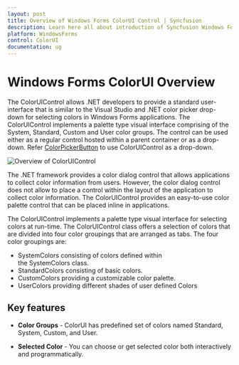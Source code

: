 ```yaml
---
layout: post
title: Overview of Windows Forms ColorUI Control | Syncfusion
description: Learn here all about introduction of Syncfusion Windows Forms ColorUI control, its features, and more details.
platform: WindowsForms
control: ColorUI 
documentation: ug
---
```

# Windows Forms ColorUI Overview

The ColorUIControl allows .NET developers to provide a standard user-interface that is similar to the Visual Studio and .NET color picker drop-down for selecting colors in Windows Forms applications. The ColorUIControl implements a palette type visual interface comprising of the System, Standard, Custom and User color groups. The control can be used either as a regular control hosted within a parent container or as a drop-down. Refer [ColorPickerButton](https://help.syncfusion.com/windowsforms/color-picker-dropdown/overview) to use ColorUIControl as a drop-down.

![Overview of ColorUIControl](ColorUI_images/Overview_img225.jpeg) 

The .NET framework provides a color dialog control that allows applications to collect color information from users. However, the color dialog control does not allow to place a control within the layout of the application to collect color information. The ColorUIControl provides an easy-to-use color palette control that can be placed inline in applications.  

The ColorUIControl implements a palette type visual interface for selecting colors at run-time. The ColorUIControl class offers a selection of colors that are divided into four color groupings that are arranged as tabs. The four color groupings are:

* SystemColors consisting of colors defined within the SystemColors class.
* StandardColors consisting of basic colors.
* CustomColors providing a customizable color palette.
* UserColors providing different shades of user defined Colors 

## Key features

* **Color Groups** - ColorUI has predefined set of colors named Standard, System, Custom, and User.

* **Selected Color** - You can choose or get selected color both interactively and programmatically.